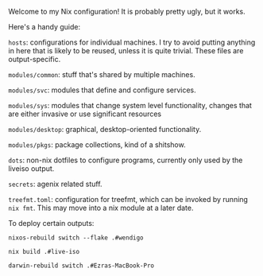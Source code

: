 Welcome to my Nix configuration! It is probably pretty ugly, but it works.

Here's a handy guide:

`hosts`: configurations for individual machines. I try to avoid putting anything in here that is likely to be reused, unless it is quite trivial. These files are output-specific.

`modules/common`: stuff that's shared by multiple machines.

`modules/svc`: modules that define and configure services.

`modules/sys`: modules that change system level functionality, changes that are either invasive or use significant resources

`modules/desktop`: graphical, desktop-oriented functionality.

`modules/pkgs`: package collections, kind of a shitshow.

`dots`: non-nix dotfiles to configure programs, currently only used by the liveiso output.

`secrets`: agenix related stuff.

`treefmt.toml`: configuration for treefmt, which can be invoked by running `nix fmt`. This may move into a nix module at a later date.

To deploy certain outputs:

`nixos-rebuild switch --flake .#wendigo`

`nix build .#live-iso`

`darwin-rebuild switch .#Ezras-MacBook-Pro`
